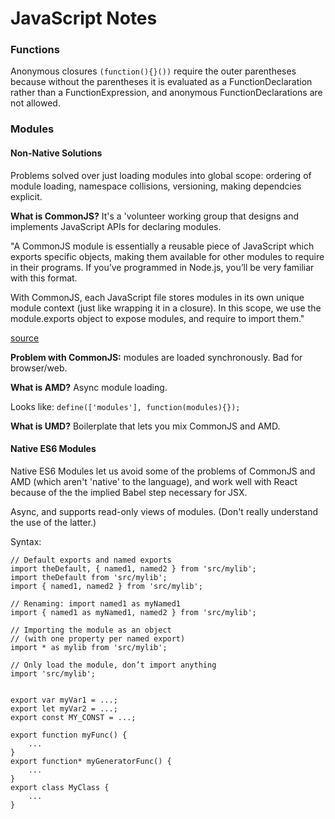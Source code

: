 # JavaScript Notes

### Functions

Anonymous closures `(function(){}())` require the outer parentheses because
without the parentheses it is evaluated as a FunctionDeclaration rather than a
FunctionExpression, and anonymous FunctionDeclarations are not allowed. 

### Modules

#### Non-Native Solutions

Problems solved over just loading modules into global scope: ordering of module
loading, namespace collisions, versioning, making dependcies explicit.

__What is CommonJS?__  It's a 'volunteer working group that designs and
implements JavaScript APIs for declaring modules.

"A CommonJS module is essentially a reusable piece of JavaScript which exports
specific objects, making them available for other modules to require in their
programs. If you’ve programmed in Node.js, you’ll be very familiar with this
format.

With CommonJS, each JavaScript file stores modules in its own unique module
context (just like wrapping it in a closure). In this scope, we use the
module.exports object to expose modules, and require to import them."

[source](https://medium.freecodecamp.com/javascript-modules-a-beginner-s-guide-783f7d7a5fcc#.ti2j1lji9)

__Problem with CommonJS:__ modules are loaded synchronously.  Bad for
browser/web.

__What is AMD?__ Async module loading.

Looks like: `define(['modules'], function(modules){});`

__What is UMD?__ Boilerplate that lets you mix CommonJS and AMD.

#### Native ES6 Modules

Native ES6 Modules let us avoid some of the problems of CommonJS and AMD (which
aren't 'native' to the language), and work well with React because of the the
implied Babel step necessary for JSX.

Async, and supports read-only views of modules.  (Don't really understand the
use of the latter.)

Syntax:

```
// Default exports and named exports
import theDefault, { named1, named2 } from 'src/mylib';
import theDefault from 'src/mylib';
import { named1, named2 } from 'src/mylib';

// Renaming: import named1 as myNamed1
import { named1 as myNamed1, named2 } from 'src/mylib';

// Importing the module as an object
// (with one property per named export)
import * as mylib from 'src/mylib';

// Only load the module, don’t import anything
import 'src/mylib';


export var myVar1 = ...;
export let myVar2 = ...;
export const MY_CONST = ...;

export function myFunc() {
    ...
}
export function* myGeneratorFunc() {
    ...
}
export class MyClass {
    ...
}
```
